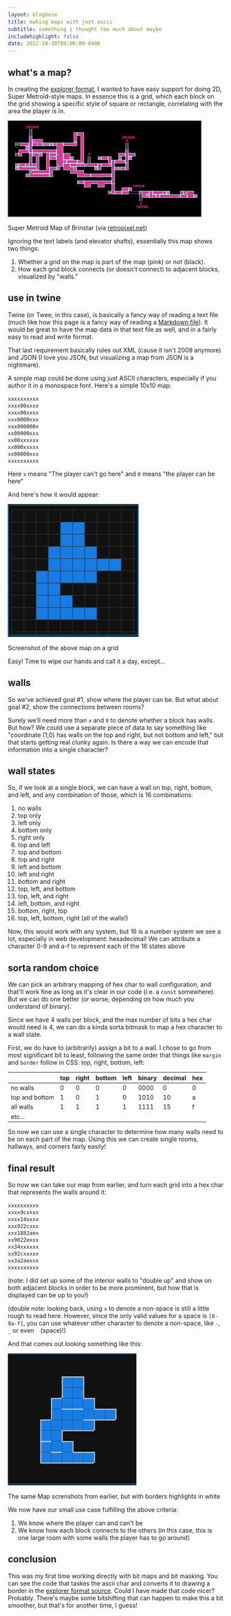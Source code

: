 ```yaml
---
layout: blogbase
title: making maps with just ascii
subtitle: something i thought too much about maybe
includehighlight: false
date: 2022-10-30T00:00:00-0400
---
```


## what's a map?

In creating the [explorer format](/blog/creating-twine-format), I wanted to have easy support for doing 2D, Super Metroid-style maps. In essence this is a grid, which each block on the grid showing a specific style of square or rectangle, correlating with the area the player is in.

<p class="img"><img src="/blog/images/retropixel-net-brinstar.gif" alt="Super Metroid Map of Brinstar" /></p>
<p class="caption">Super Metroid Map of Brinstar (via <a href="https://rpg.retropixel.net/metroid3/maps.html" target="_blank" rel="noopener noreferrer">retropixel.net</a>)</p>

Ignoring the text labels (and elevator shafts), essentially this map shows two things:

1. Whether a grid on the map is part of the map (pink) or not (black).
2. How each grid block connects (or doesn't connect) to adjacent blocks, visualized by "walls."

## use in twine

Twine (or Twee, in this case), is basically a fancy way of reading a text file (much like how this page is a fancy way of reading a <a href="https://github.com/washingtonsteven/the-website/blob/main/blog/making-ascii-maps.md" target="_blank" rel="noopener noreferrer">Markdown file</a>). It would be great to have the map data in that text file as well, and in a fairly easy to read and write format.

That last requirement basically rules out XML (cause it isn't 2009 anymore) and JSON (I love you JSON, but visualizing a map from JSON is a nightmare).

A simple map could be done using just ASCII characters, especially if you author it in a monospace font. Here's a simple 10x10 map:

```
xxxxxxxxxx
xxxx00xxxx
xxxx00xxxx
xxx0000xxx
xxx000000x
xx00000xxx
xx00xxxxxx
xx000xxxxx
xx00000xxx
xxxxxxxxxx
```

Here `x` means "The player can't go here" and `0` means "the player can be here"

And here's how it would appear:

<p class="img"><img src="/blog/images/map-screenshot.png" alt="Screenshot of the above map on a grid" /></p>
<p class="caption">Screenshot of the above map on a grid</p>

Easy! Time to wipe our hands and call it a day, except...

## walls

So we've achieved goal #1, show where the player can be. But what about goal #2, show the connections between rooms?

Surely we'll need more than `x` and `0` to denote whether a block has walls. But how? We could use a separate piece of data to say something like "coordinate (1,0) has walls on the top and right, but not bottom and left," but that starts getting real clunky again. Is there a way we can encode that information into a single character?

## wall states

So, if we look at a single block, we can have a wall on top, right, bottom, and left, and any combination of those, which is 16 combinations:

1. no walls
2. top only
3. left only
4. bottom only
5. right only
6. top and left
7. top and bottom
8. top and right
9. left and bottom
10. left and right
11. bottom and right
12. top, left, and bottom
13. top, left, and right
14. left, bottom, and right
15. bottom, right, top
16. top, left, bottom, right (all of the walls!)

Now, this would work with any system, but 16 is a number system we see a lot, especially in web development: hexadecimal! We can attribute a character 0-9 and a-f to represent each of the 16 states above

## sorta random choice

We can pick an arbitrary mapping of hex char to wall configuration, and that'll work fine as long as it's clear in our code (i.e. a `const` somewhere). But we can do one better (or worse, depending on how much you understand of binary).

Since we have 4 walls per block, and the max number of bits a hex char would need is 4, we can do a kinda sorta bitmask to map a hex character to a wall state.

First, we do have to (arbitrarily) assign a bit to a wall. I chose to go from most significant bit to least, following the same order that things like `margin` and `border` follow in CSS: top, right, bottom, left:


|                | top | right | bottom | left | binary | decimal | hex |
| -------------- | --- | ----- | ------ | ---- | ------ | ------- | --- |
| no walls       |  0  |   0   |   0    |  0   |  0000  |    0    |  0  |
| top and bottom |  1  |   0   |   1    |  0   |  1010  |   10    |  a  |
| all walls      |  1  |   1   |   1    |  1   |  1111  |   15    |  f  |
| etc...         |     |       |        |      |        |         |     |

So now we can use a single character to determine how many walls need to be on each part of the map. Using this we can create single rooms, hallways, and corners fairly easily!

## final result

So now we can take our map from earlier, and turn each grid into a hex char that represents the walls around it:

```
xxxxxxxxxx
xxxx9cxxxx
xxxx14xxxx
xxx922cxxx
xxx1882aex
xx9022exxx
xx34xxxxxx
xx92cxxxxx
xx3a2aexxx
xxxxxxxxxx
```
(note: I did set up some of the interior walls to "double up" and show on both adjacent blocks in order to be more prominent, but how that is displayed can be up to you!)

(double note: looking back, using `x` to denote a non-space is still a little rough to read here. However, since the only valid values for a space is `[0-9a-f]`, you can use whatever other character to denote a non-space, like `-`, `_` or even <code>&nbsp;</code> (space)!)

And that comes out looking something like this:

<p class="img"><img src="/blog/images/mapwalls-screenshot.png" alt="The same Map screnshots from earlier, but with borders highlights in white"></p>
<p class="caption">The same Map screnshots from earlier, but with borders highlights in white</p>

We now have our small use case fulfilling the above criteria:

1. We know where the player can and can't be
2. We know how each block connects to the others (in this case, this is one large room with some walls the player has to go around)

## conclusion

This was my first time working directly with bit maps and bit masking. You can see the code that taskes the ascii char and converts it to drawing a border in the <a href="https://github.com/washingtonsteven/explorer-format/blob/main/src/CanvasMap.ts#L334-L385" target="_blank" rel="noopener noreferrer">explorer format source</a>. Could I have made that code nicer? Probably. There's maybe some bitshifting that can happen to make this a bit smoother, but that's for another time, I guess!
